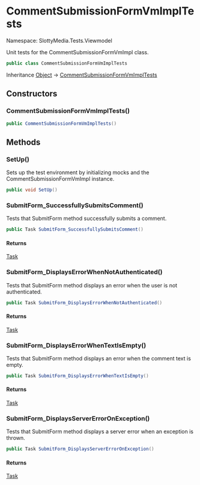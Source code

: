 # CommentSubmissionFormVmImplTests

Namespace: SlottyMedia.Tests.Viewmodel

Unit tests for the CommentSubmissionFormVmImpl class.

```csharp
public class CommentSubmissionFormVmImplTests
```

Inheritance [Object](https://docs.microsoft.com/en-us/dotnet/api/system.object) → [CommentSubmissionFormVmImplTests](./slottymedia.tests.viewmodel.commentsubmissionformvmimpltests.md)

## Constructors

### **CommentSubmissionFormVmImplTests()**

```csharp
public CommentSubmissionFormVmImplTests()
```

## Methods

### **SetUp()**

Sets up the test environment by initializing mocks and the CommentSubmissionFormVmImpl instance.

```csharp
public void SetUp()
```

### **SubmitForm_SuccessfullySubmitsComment()**

Tests that SubmitForm method successfully submits a comment.

```csharp
public Task SubmitForm_SuccessfullySubmitsComment()
```

#### Returns

[Task](https://docs.microsoft.com/en-us/dotnet/api/system.threading.tasks.task)<br>

### **SubmitForm_DisplaysErrorWhenNotAuthenticated()**

Tests that SubmitForm method displays an error when the user is not authenticated.

```csharp
public Task SubmitForm_DisplaysErrorWhenNotAuthenticated()
```

#### Returns

[Task](https://docs.microsoft.com/en-us/dotnet/api/system.threading.tasks.task)<br>

### **SubmitForm_DisplaysErrorWhenTextIsEmpty()**

Tests that SubmitForm method displays an error when the comment text is empty.

```csharp
public Task SubmitForm_DisplaysErrorWhenTextIsEmpty()
```

#### Returns

[Task](https://docs.microsoft.com/en-us/dotnet/api/system.threading.tasks.task)<br>

### **SubmitForm_DisplaysServerErrorOnException()**

Tests that SubmitForm method displays a server error when an exception is thrown.

```csharp
public Task SubmitForm_DisplaysServerErrorOnException()
```

#### Returns

[Task](https://docs.microsoft.com/en-us/dotnet/api/system.threading.tasks.task)<br>
